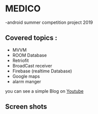 # MEDICO
-android summer competition project 2019
## Covered topics : 
 * MVVM
 * ROOM Database
 * Retriofit
 * BroadCast receiver
 * Firebase (realtime Database)
 * Google maps
 * alarm manger
 
 you can see a simple Blog on [Youtube](https://www.youtube.com/watch?v=Q4R8Wv8khkk)
 
 ## Screen shots
 
